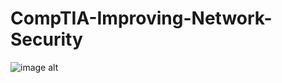 # CompTIA-Improving-Network-Security

![image alt](https://github.com/user-attachments/assets/574b887a-0079-416d-bcf1-6450cd2b445c)
